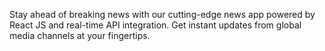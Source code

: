 Stay ahead of breaking news with our cutting-edge news app powered by React JS and real-time API integration. Get instant updates from global media channels at your fingertips.
